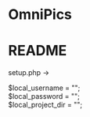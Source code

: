 # OmniPics
# README


setup.php ->

 $local_username = ""; <br>
 $local_password = ""; <br>
 $local_project_dir = ""; <br>
